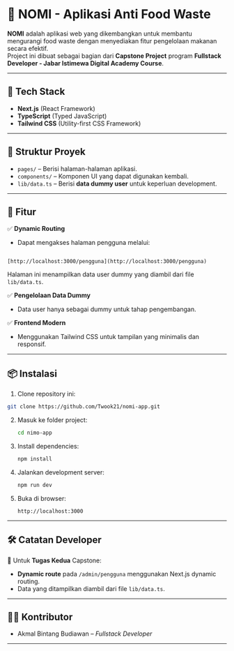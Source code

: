 # 🌱 NOMI - Aplikasi Anti Food Waste

**NOMI** adalah aplikasi web yang dikembangkan untuk membantu mengurangi food waste dengan menyediakan fitur pengelolaan makanan secara efektif.  
Project ini dibuat sebagai bagian dari **Capstone Project** program **Fullstack Developer - Jabar Istimewa Digital Academy Course**.

---

## 🚀 Tech Stack

- **Next.js** (React Framework)
- **TypeScript** (Typed JavaScript)
- **Tailwind CSS** (Utility-first CSS Framework)

---

## 📂 Struktur Proyek

- `pages/` – Berisi halaman-halaman aplikasi.
- `components/` – Komponen UI yang dapat digunakan kembali.
- `lib/data.ts` – Berisi **data dummy user** untuk keperluan development.

---

## 📝 Fitur

✅ **Dynamic Routing**

- Dapat mengakses halaman pengguna melalui:

```

[http://localhost:3000/pengguna](http://localhost:3000/pengguna)

```

Halaman ini menampilkan data user dummy yang diambil dari file `lib/data.ts`.

✅ **Pengelolaan Data Dummy**

- Data user hanya sebagai dummy untuk tahap pengembangan.

✅ **Frontend Modern**

- Menggunakan Tailwind CSS untuk tampilan yang minimalis dan responsif.

---

## 📦 Instalasi

1. Clone repository ini:

```bash
git clone https://github.com/Twook21/nomi-app.git
```

2. Masuk ke folder project:

   ```bash
   cd nimo-app
   ```

3. Install dependencies:

   ```bash
   npm install
   ```

4. Jalankan development server:

   ```bash
   npm run dev
   ```

5. Buka di browser:

   ```
   http://localhost:3000
   ```

---

## 🛠️ Catatan Developer

📌 Untuk **Tugas Kedua** Capstone:

- **Dynamic route** pada `/admin/pengguna` menggunakan Next.js dynamic routing.
- Data yang ditampilkan diambil dari file `lib/data.ts`.

---

## 👨‍💻 Kontributor

- Akmal Bintang Budiawan – _Fullstack Developer_

---

